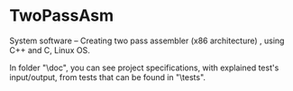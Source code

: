 # TwoPassAsm
System software – Creating two pass assembler (x86 architecture) , using C++ and C, Linux OS.

In folder "\doc", you can see project specifications, with explained test's input/output, from tests that can be found in "\tests".
